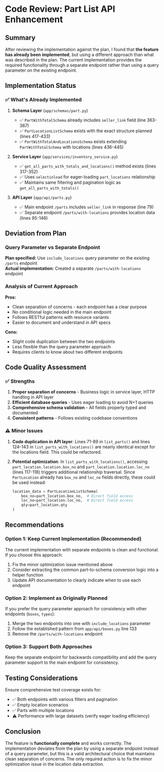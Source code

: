 # Code Review: Part List API Enhancement

## Summary
After reviewing the implementation against the plan, I found that **the feature has already been implemented**, but using a different approach than what was described in the plan. The current implementation provides the required functionality through a separate endpoint rather than using a query parameter on the existing endpoint.

## Implementation Status

### ✅ What's Already Implemented

1. **Schema Layer** (`app/schemas/part.py`)
   - ✅ `PartWithTotalSchema` already includes `seller_link` field (line 363-367)
   - ✅ `PartLocationListSchema` exists with the exact structure planned (lines 417-433)
   - ✅ `PartWithTotalAndLocationsSchema` exists extending `PartWithTotalSchema` with locations (lines 436-445)

2. **Service Layer** (`app/services/inventory_service.py`)
   - ✅ `get_all_parts_with_totals_and_locations()` method exists (lines 317-352)
   - ✅ Uses `selectinload` for eager-loading `part_locations` relationship
   - ✅ Maintains same filtering and pagination logic as `get_all_parts_with_totals()`

3. **API Layer** (`app/api/parts.py`)
   - ✅ Main endpoint `/parts` includes `seller_link` in response (line 79)
   - ✅ Separate endpoint `/parts/with-locations` provides location data (lines 95-146)

## Deviation from Plan

### Query Parameter vs Separate Endpoint
**Plan specified:** Use `include_locations` query parameter on the existing `/parts` endpoint  
**Actual implementation:** Created a separate `/parts/with-locations` endpoint

### Analysis of Current Approach

**Pros:**
- Clean separation of concerns - each endpoint has a clear purpose
- No conditional logic needed in the main endpoint
- Follows RESTful patterns with resource variants
- Easier to document and understand in API specs

**Cons:**
- Slight code duplication between the two endpoints
- Less flexible than the query parameter approach
- Requires clients to know about two different endpoints

## Code Quality Assessment

### ✅ Strengths
1. **Proper separation of concerns** - Business logic in service layer, HTTP handling in API layer
2. **Efficient database queries** - Uses eager loading to avoid N+1 queries
3. **Comprehensive schema validation** - All fields properly typed and documented
4. **Consistent patterns** - Follows existing codebase conventions

### ⚠️ Minor Issues

1. **Code duplication in API layer**: Lines 71-89 in `list_parts()` and lines 124-143 in `list_parts_with_locations()` are nearly identical except for the locations field. This could be refactored.

2. **Potential optimization**: In `list_parts_with_locations()`, accessing `part_location.location.box_no` and `part_location.location.loc_no` (lines 117-118) triggers additional relationship traversal. Since `PartLocation` already has `box_no` and `loc_no` fields directly, these could be used instead:
   ```python
   location_data = PartLocationListSchema(
       box_no=part_location.box_no,  # Direct field access
       loc_no=part_location.loc_no,  # Direct field access
       qty=part_location.qty
   )
   ```

## Recommendations

### Option 1: Keep Current Implementation (Recommended)
The current implementation with separate endpoints is clean and functional. If you choose this approach:
1. Fix the minor optimization issue mentioned above
2. Consider extracting the common part-to-schema conversion logic into a helper function
3. Update API documentation to clearly indicate when to use each endpoint

### Option 2: Implement as Originally Planned
If you prefer the query parameter approach for consistency with other endpoints (`boxes`, `types`):
1. Merge the two endpoints into one with `include_locations` parameter
2. Follow the established pattern from `app/api/boxes.py` line 133
3. Remove the `/parts/with-locations` endpoint

### Option 3: Support Both Approaches
Keep the separate endpoint for backwards compatibility and add the query parameter support to the main endpoint for consistency.

## Testing Considerations

Ensure comprehensive test coverage exists for:
- ✅ Both endpoints with various filters and pagination
- ✅ Empty location scenarios
- ✅ Parts with multiple locations
- ⚠️ Performance with large datasets (verify eager loading efficiency)

## Conclusion

The feature is **functionally complete** and works correctly. The implementation deviates from the plan by using a separate endpoint instead of a query parameter, but this is a valid architectural choice that maintains clean separation of concerns. The only required action is to fix the minor optimization issue in the location data extraction.